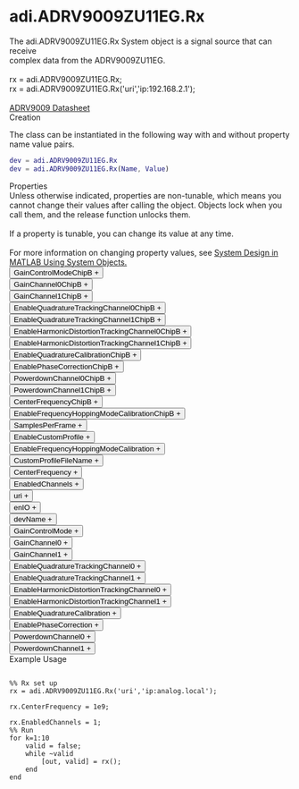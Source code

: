 

<!-- <div class="sysobj_h1">adi.ADRV9009ZU11EG.Rx</div> -->
# adi.ADRV9009ZU11EG.Rx

<!-- <div class="sysobj_top_desc">
Receive data from Analog Devices AD9361 transceiver
</div> -->

<!-- <div class="sysobj_desc_title">Description</div> -->

<div class="sysobj_desc_txt">
<span>
    The adi.ADRV9009ZU11EG.Rx System object is a signal source that can receive<br>    complex data from the ADRV9009ZU11EG.<br> <br>    rx = adi.ADRV9009ZU11EG.Rx;<br>    rx = adi.ADRV9009ZU11EG.Rx('uri','ip:192.168.2.1');<br> <br>    <a href="http://www.analog.com/media/en/technical-documentation/data-sheets/ADRV9009.pdf">ADRV9009 Datasheet</a><br>
</span>

</div>

<div class="sysobj_desc_title">Creation</div>

The class can be instantiated in the following way with and without property name value pairs.

```matlab
dev = adi.ADRV9009ZU11EG.Rx
dev = adi.ADRV9009ZU11EG.Rx(Name, Value)
```

<div class="sysobj_desc_title">Properties</div>

<div class="sysobj_desc_txt">
<span>
Unless otherwise indicated, properties are non-tunable, which means you cannot change their values after calling the object. Objects lock when you call them, and the release function unlocks them.
<br><br>
If a property is tunable, you can change its value at any time.
<br><br>
For more information on changing property values, see <a href="https://www.mathworks.com/help/matlab/matlab_prog/system-design-in-matlab-using-system-objects.html">System Design in MATLAB Using System Objects.</a>
</span>
</div>
<div class="property">
  <button type="button" onclick="collapse('GainControlModeChipB')" class="collapsible-property collapsible-property-GainControlModeChipB">GainControlModeChipB <span style="text-align:right" class="plus-GainControlModeChipB">+</span></button>
  <div class="content content-GainControlModeChipB" style="display: none;">
    <p style="padding: 0px;">specified as one of the following: 'slow_attack' — For signals with slowly changing power levels 'manual' — For setting the gain manually with the Gain property</p>
  </div>
  </div>
<div class="property">
  <button type="button" onclick="collapse('GainChannel0ChipB')" class="collapsible-property collapsible-property-GainChannel0ChipB">GainChannel0ChipB <span style="text-align:right" class="plus-GainChannel0ChipB">+</span></button>
  <div class="content content-GainChannel0ChipB" style="display: none;">
    <p style="padding: 0px;">Channel 0 gain, specified as a scalar from -4 dB to 71 dB. The acceptable minimum and maximum gain setting depends on the center frequency.</p>
  </div>
  </div>
<div class="property">
  <button type="button" onclick="collapse('GainChannel1ChipB')" class="collapsible-property collapsible-property-GainChannel1ChipB">GainChannel1ChipB <span style="text-align:right" class="plus-GainChannel1ChipB">+</span></button>
  <div class="content content-GainChannel1ChipB" style="display: none;">
    <p style="padding: 0px;">Channel 1 gain, specified as a scalar from -4 dB to 71 dB. The acceptable minimum and maximum gain setting depends on the center frequency.</p>
  </div>
  </div>
<div class="property">
  <button type="button" onclick="collapse('EnableQuadratureTrackingChannel0ChipB')" class="collapsible-property collapsible-property-EnableQuadratureTrackingChannel0ChipB">EnableQuadratureTrackingChannel0ChipB <span style="text-align:right" class="plus-EnableQuadratureTrackingChannel0ChipB">+</span></button>
  <div class="content content-EnableQuadratureTrackingChannel0ChipB" style="display: none;">
    <p style="padding: 0px;">Option to enable quadrature tracking, specified as true or false. When this property is true, IQ imbalance compensation is applied to the input signal.</p>
  </div>
  </div>
<div class="property">
  <button type="button" onclick="collapse('EnableQuadratureTrackingChannel1ChipB')" class="collapsible-property collapsible-property-EnableQuadratureTrackingChannel1ChipB">EnableQuadratureTrackingChannel1ChipB <span style="text-align:right" class="plus-EnableQuadratureTrackingChannel1ChipB">+</span></button>
  <div class="content content-EnableQuadratureTrackingChannel1ChipB" style="display: none;">
    <p style="padding: 0px;">Option to enable quadrature tracking, specified as true or false. When this property is true, IQ imbalance compensation is applied to the input signal.</p>
  </div>
  </div>
<div class="property">
  <button type="button" onclick="collapse('EnableHarmonicDistortionTrackingChannel0ChipB')" class="collapsible-property collapsible-property-EnableHarmonicDistortionTrackingChannel0ChipB">EnableHarmonicDistortionTrackingChannel0ChipB <span style="text-align:right" class="plus-EnableHarmonicDistortionTrackingChannel0ChipB">+</span></button>
  <div class="content content-EnableHarmonicDistortionTrackingChannel0ChipB" style="display: none;">
    <p style="padding: 0px;">Option to enable quadrature tracking, specified as true or false. When this property is true, IQ imbalance compensation is applied to the input signal.</p>
  </div>
  </div>
<div class="property">
  <button type="button" onclick="collapse('EnableHarmonicDistortionTrackingChannel1ChipB')" class="collapsible-property collapsible-property-EnableHarmonicDistortionTrackingChannel1ChipB">EnableHarmonicDistortionTrackingChannel1ChipB <span style="text-align:right" class="plus-EnableHarmonicDistortionTrackingChannel1ChipB">+</span></button>
  <div class="content content-EnableHarmonicDistortionTrackingChannel1ChipB" style="display: none;">
    <p style="padding: 0px;">Option to enable quadrature tracking, specified as true or false. When this property is true, IQ imbalance compensation is applied to the input signal.</p>
  </div>
  </div>
<div class="property">
  <button type="button" onclick="collapse('EnableQuadratureCalibrationChipB')" class="collapsible-property collapsible-property-EnableQuadratureCalibrationChipB">EnableQuadratureCalibrationChipB <span style="text-align:right" class="plus-EnableQuadratureCalibrationChipB">+</span></button>
  <div class="content content-EnableQuadratureCalibrationChipB" style="display: none;">
    <p style="padding: 0px;">Option to enable quadrature calibration on initialization, specified as true or false. When this property is true, IQ imbalance compensation is applied to the input signal.</p>
  </div>
  </div>
<div class="property">
  <button type="button" onclick="collapse('EnablePhaseCorrectionChipB')" class="collapsible-property collapsible-property-EnablePhaseCorrectionChipB">EnablePhaseCorrectionChipB <span style="text-align:right" class="plus-EnablePhaseCorrectionChipB">+</span></button>
  <div class="content content-EnablePhaseCorrectionChipB" style="display: none;">
    <p style="padding: 0px;">Option to enable phase tracking, specified as true or false. When this property is true, Phase differences between transceivers will be deterministic across power cycles and LO changes</p>
  </div>
  </div>
<div class="property">
  <button type="button" onclick="collapse('PowerdownChannel0ChipB')" class="collapsible-property collapsible-property-PowerdownChannel0ChipB">PowerdownChannel0ChipB <span style="text-align:right" class="plus-PowerdownChannel0ChipB">+</span></button>
  <div class="content content-PowerdownChannel0ChipB" style="display: none;">
    <p style="padding: 0px;">Logical which will power down RX channel 0 when set</p>
  </div>
  </div>
<div class="property">
  <button type="button" onclick="collapse('PowerdownChannel1ChipB')" class="collapsible-property collapsible-property-PowerdownChannel1ChipB">PowerdownChannel1ChipB <span style="text-align:right" class="plus-PowerdownChannel1ChipB">+</span></button>
  <div class="content content-PowerdownChannel1ChipB" style="display: none;">
    <p style="padding: 0px;">Logical which will power down RX channel 1 when set</p>
  </div>
  </div>
<div class="property">
  <button type="button" onclick="collapse('CenterFrequencyChipB')" class="collapsible-property collapsible-property-CenterFrequencyChipB">CenterFrequencyChipB <span style="text-align:right" class="plus-CenterFrequencyChipB">+</span></button>
  <div class="content content-CenterFrequencyChipB" style="display: none;">
    <p style="padding: 0px;">RF center frequency, specified in Hz as a scalar. The default is 2.4e9. This property is tunable.</p>
  </div>
  </div>
<div class="property">
  <button type="button" onclick="collapse('EnableFrequencyHoppingModeCalibrationChipB')" class="collapsible-property collapsible-property-EnableFrequencyHoppingModeCalibrationChipB">EnableFrequencyHoppingModeCalibrationChipB <span style="text-align:right" class="plus-EnableFrequencyHoppingModeCalibrationChipB">+</span></button>
  <div class="content content-EnableFrequencyHoppingModeCalibrationChipB" style="display: none;">
    <p style="padding: 0px;">Option to enable frequency hopping mode VCO calibration, specified as true or false. When this property is true, at initialization VCO calibration lookup table is populated</p>
  </div>
  </div>
<div class="property">
  <button type="button" onclick="collapse('SamplesPerFrame')" class="collapsible-property collapsible-property-SamplesPerFrame">SamplesPerFrame <span style="text-align:right" class="plus-SamplesPerFrame">+</span></button>
  <div class="content content-SamplesPerFrame" style="display: none;">
    <p style="padding: 0px;">Number of samples per frame, specified as an even positive integer from 2 to 16,777,216. Using values less than 3660 can yield poor performance.</p>
  </div>
  </div>
<div class="property">
  <button type="button" onclick="collapse('EnableCustomProfile')" class="collapsible-property collapsible-property-EnableCustomProfile">EnableCustomProfile <span style="text-align:right" class="plus-EnableCustomProfile">+</span></button>
  <div class="content content-EnableCustomProfile" style="display: none;">
    <p style="padding: 0px;">Enable use of custom Profile file to set SamplingRate, RFBandwidth, and FIR in datapaths</p>
  </div>
  </div>
<div class="property">
  <button type="button" onclick="collapse('EnableFrequencyHoppingModeCalibration')" class="collapsible-property collapsible-property-EnableFrequencyHoppingModeCalibration">EnableFrequencyHoppingModeCalibration <span style="text-align:right" class="plus-EnableFrequencyHoppingModeCalibration">+</span></button>
  <div class="content content-EnableFrequencyHoppingModeCalibration" style="display: none;">
    <p style="padding: 0px;">Option to enable frequency hopping mode VCO calibration, specified as true or false. When this property is true, at initialization VCO calibration lookup table is populated</p>
  </div>
  </div>
<div class="property">
  <button type="button" onclick="collapse('CustomProfileFileName')" class="collapsible-property collapsible-property-CustomProfileFileName">CustomProfileFileName <span style="text-align:right" class="plus-CustomProfileFileName">+</span></button>
  <div class="content content-CustomProfileFileName" style="display: none;">
    <p style="padding: 0px;">Path to custom Profile file created from profile wizard</p>
  </div>
  </div>
<div class="property">
  <button type="button" onclick="collapse('CenterFrequency')" class="collapsible-property collapsible-property-CenterFrequency">CenterFrequency <span style="text-align:right" class="plus-CenterFrequency">+</span></button>
  <div class="content content-CenterFrequency" style="display: none;">
    <p style="padding: 0px;">RF center frequency, specified in Hz as a scalar. The default is 2.4e9. This property is tunable.</p>
  </div>
  </div>
<div class="property">
  <button type="button" onclick="collapse('EnabledChannels')" class="collapsible-property collapsible-property-EnabledChannels">EnabledChannels <span style="text-align:right" class="plus-EnabledChannels">+</span></button>
  <div class="content content-EnabledChannels" style="display: none;">
    <p style="padding: 0px;">Indexs of channels to be enabled. Input should be a [1xN] vector with the indexes of channels to be enabled. Order is irrelevant</p>
  </div>
  </div>
<div class="property">
  <button type="button" onclick="collapse('uri')" class="collapsible-property collapsible-property-uri">uri <span style="text-align:right" class="plus-uri">+</span></button>
  <div class="content content-uri" style="display: none;">
    <p style="padding: 0px;">Hostname or IP address of remote libIIO deviceHelp for adi.ADRV9009ZU11EG.Rx/uri is inherited from superclass MATLABSHARED.LIBIIO.BASE</p>
  </div>
  </div>
<div class="property">
  <button type="button" onclick="collapse('enIO')" class="collapsible-property collapsible-property-enIO">enIO <span style="text-align:right" class="plus-enIO">+</span></button>
  <div class="content content-enIO" style="display: none;">
    <p style="padding: 0px;">If true, connects to libIIO device during simulationHelp for adi.ADRV9009ZU11EG.Rx/enIO is inherited from superclass MATLABSHARED.LIBIIO.BASE</p>
  </div>
  </div>
<div class="property">
  <button type="button" onclick="collapse('devName')" class="collapsible-property collapsible-property-devName">devName <span style="text-align:right" class="plus-devName">+</span></button>
  <div class="content content-devName" style="display: none;">
    <p style="padding: 0px;">Name of the libIIO deviceHelp for adi.ADRV9009ZU11EG.Rx/devName is inherited from superclass MATLABSHARED.LIBIIO.BASE</p>
  </div>
  </div>
<div class="property">
  <button type="button" onclick="collapse('GainControlMode')" class="collapsible-property collapsible-property-GainControlMode">GainControlMode <span style="text-align:right" class="plus-GainControlMode">+</span></button>
  <div class="content content-GainControlMode" style="display: none;">
    <p style="padding: 0px;">specified as one of the following: 'slow_attack' — For signals with slowly changing power levels 'manual' — For setting the gain manually with the Gain propertyHelp for adi.ADRV9009ZU11EG.Rx/GainControlMode is inherited from superclass ADI.ADRV9009.RX</p>
  </div>
  </div>
<div class="property">
  <button type="button" onclick="collapse('GainChannel0')" class="collapsible-property collapsible-property-GainChannel0">GainChannel0 <span style="text-align:right" class="plus-GainChannel0">+</span></button>
  <div class="content content-GainChannel0" style="display: none;">
    <p style="padding: 0px;">Channel 0 gain, specified as a scalar from 1 dB to 30 dB. The acceptable minimum and maximum gain setting depends on the center frequency.Help for adi.ADRV9009ZU11EG.Rx/GainChannel0 is inherited from superclass ADI.ADRV9009.RX</p>
  </div>
  </div>
<div class="property">
  <button type="button" onclick="collapse('GainChannel1')" class="collapsible-property collapsible-property-GainChannel1">GainChannel1 <span style="text-align:right" class="plus-GainChannel1">+</span></button>
  <div class="content content-GainChannel1" style="display: none;">
    <p style="padding: 0px;">Channel 1 gain, specified as a scalar from 1 dB to 30 dB. The acceptable minimum and maximum gain setting depends on the center frequency.Help for adi.ADRV9009ZU11EG.Rx/GainChannel1 is inherited from superclass ADI.ADRV9009.RX</p>
  </div>
  </div>
<div class="property">
  <button type="button" onclick="collapse('EnableQuadratureTrackingChannel0')" class="collapsible-property collapsible-property-EnableQuadratureTrackingChannel0">EnableQuadratureTrackingChannel0 <span style="text-align:right" class="plus-EnableQuadratureTrackingChannel0">+</span></button>
  <div class="content content-EnableQuadratureTrackingChannel0" style="display: none;">
    <p style="padding: 0px;">Option to enable quadrature tracking, specified as true or false. When this property is true, IQ imbalance compensation is applied to the input signal.Help for adi.ADRV9009ZU11EG.Rx/EnableQuadratureTrackingChannel0 is inherited from superclass ADI.ADRV9009.RX</p>
  </div>
  </div>
<div class="property">
  <button type="button" onclick="collapse('EnableQuadratureTrackingChannel1')" class="collapsible-property collapsible-property-EnableQuadratureTrackingChannel1">EnableQuadratureTrackingChannel1 <span style="text-align:right" class="plus-EnableQuadratureTrackingChannel1">+</span></button>
  <div class="content content-EnableQuadratureTrackingChannel1" style="display: none;">
    <p style="padding: 0px;">Option to enable quadrature tracking, specified as true or false. When this property is true, IQ imbalance compensation is applied to the input signal.Help for adi.ADRV9009ZU11EG.Rx/EnableQuadratureTrackingChannel1 is inherited from superclass ADI.ADRV9009.RX</p>
  </div>
  </div>
<div class="property">
  <button type="button" onclick="collapse('EnableHarmonicDistortionTrackingChannel0')" class="collapsible-property collapsible-property-EnableHarmonicDistortionTrackingChannel0">EnableHarmonicDistortionTrackingChannel0 <span style="text-align:right" class="plus-EnableHarmonicDistortionTrackingChannel0">+</span></button>
  <div class="content content-EnableHarmonicDistortionTrackingChannel0" style="display: none;">
    <p style="padding: 0px;">Option to enable quadrature tracking, specified as true or false. When this property is true, IQ imbalance compensation is applied to the input signal.Help for adi.ADRV9009ZU11EG.Rx/EnableHarmonicDistortionTrackingChannel0 is inherited from superclass ADI.ADRV9009.RX</p>
  </div>
  </div>
<div class="property">
  <button type="button" onclick="collapse('EnableHarmonicDistortionTrackingChannel1')" class="collapsible-property collapsible-property-EnableHarmonicDistortionTrackingChannel1">EnableHarmonicDistortionTrackingChannel1 <span style="text-align:right" class="plus-EnableHarmonicDistortionTrackingChannel1">+</span></button>
  <div class="content content-EnableHarmonicDistortionTrackingChannel1" style="display: none;">
    <p style="padding: 0px;">Option to enable quadrature tracking, specified as true or false. When this property is true, IQ imbalance compensation is applied to the input signal.Help for adi.ADRV9009ZU11EG.Rx/EnableHarmonicDistortionTrackingChannel1 is inherited from superclass ADI.ADRV9009.RX</p>
  </div>
  </div>
<div class="property">
  <button type="button" onclick="collapse('EnableQuadratureCalibration')" class="collapsible-property collapsible-property-EnableQuadratureCalibration">EnableQuadratureCalibration <span style="text-align:right" class="plus-EnableQuadratureCalibration">+</span></button>
  <div class="content content-EnableQuadratureCalibration" style="display: none;">
    <p style="padding: 0px;">Option to enable quadrature calibration on initialization, specified as true or false. When this property is true, IQ imbalance compensation is applied to the input signal.Help for adi.ADRV9009ZU11EG.Rx/EnableQuadratureCalibration is inherited from superclass ADI.ADRV9009.RX</p>
  </div>
  </div>
<div class="property">
  <button type="button" onclick="collapse('EnablePhaseCorrection')" class="collapsible-property collapsible-property-EnablePhaseCorrection">EnablePhaseCorrection <span style="text-align:right" class="plus-EnablePhaseCorrection">+</span></button>
  <div class="content content-EnablePhaseCorrection" style="display: none;">
    <p style="padding: 0px;">Option to enable phase tracking, specified as true or false. When this property is true, Phase differences between transceivers will be deterministic across power cycles and LO changesHelp for adi.ADRV9009ZU11EG.Rx/EnablePhaseCorrection is inherited from superclass ADI.ADRV9009.RX</p>
  </div>
  </div>
<div class="property">
  <button type="button" onclick="collapse('PowerdownChannel0')" class="collapsible-property collapsible-property-PowerdownChannel0">PowerdownChannel0 <span style="text-align:right" class="plus-PowerdownChannel0">+</span></button>
  <div class="content content-PowerdownChannel0" style="display: none;">
    <p style="padding: 0px;">Logical which will power down RX channel 0 when setHelp for adi.ADRV9009ZU11EG.Rx/PowerdownChannel0 is inherited from superclass ADI.ADRV9009.RX</p>
  </div>
  </div>
<div class="property">
  <button type="button" onclick="collapse('PowerdownChannel1')" class="collapsible-property collapsible-property-PowerdownChannel1">PowerdownChannel1 <span style="text-align:right" class="plus-PowerdownChannel1">+</span></button>
  <div class="content content-PowerdownChannel1" style="display: none;">
    <p style="padding: 0px;">Logical which will power down RX channel 1 when setHelp for adi.ADRV9009ZU11EG.Rx/PowerdownChannel1 is inherited from superclass ADI.ADRV9009.RX</p>
  </div>
  </div>

<div class="sysobj_desc_title">Example Usage</div>

```

%% Rx set up
rx = adi.ADRV9009ZU11EG.Rx('uri','ip:analog.local');

rx.CenterFrequency = 1e9;

rx.EnabledChannels = 1;
%% Run
for k=1:10
    valid = false;
    while ~valid
        [out, valid] = rx();
    end
end

```
